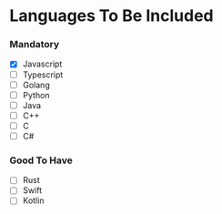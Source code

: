 # Languages To Be Included

### Mandatory

- [x] Javascript
- [ ] Typescript
- [ ] Golang
- [ ] Python
- [ ] Java
- [ ] C++
- [ ] C
- [ ] C#

### Good To Have

- [ ] Rust
- [ ] Swift
- [ ] Kotlin
